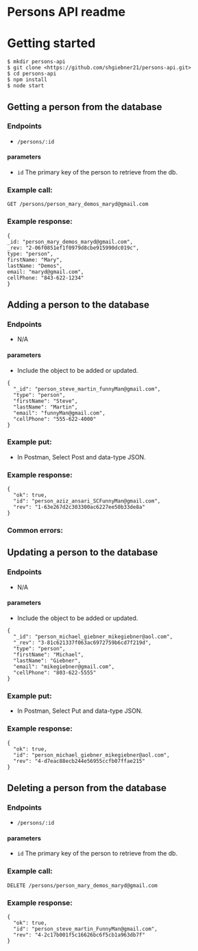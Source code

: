 # Persons API readme

# Getting started


```
$ mkdir persons-api
$ git clone <https://github.com/shgiebner21/persons-api.git>
$ cd persons-api
$ npm install
$ node start
```

## Getting a person from the database

### Endpoints

- `/persons/:id`

#### parameters
- `id`  The primary key of the person to retrieve from the db.


### Example call:

```
GET /persons/person_mary_demos_maryd@gmail.com
```

### Example response:

```
{
_id: "person_mary_demos_maryd@gmail.com",
_rev: "2-06f0851ef1f0979d8cbe915990dc019c",
type: "person",
firstName: "Mary",
lastName: "Demos",
email: "maryd@gmail.com",
cellPhone: "843-622-1234"
}
```


## Adding a person to the database

### Endpoints
- N/A

#### parameters
- Include the object to be added or updated.

```
{
  "_id": "person_steve_martin_funnyMan@gmail.com",
  "type": "person",
  "firstName": "Steve",
  "lastName": "Martin",
  "email": "funnyMan@gmail.com",
  "cellPhone": "555-622-4000"
}
```

### Example put:
- In Postman, Select Post and data-type JSON.

### Example response:

```
{
  "ok": true,
  "id": "person_aziz_ansari_SCFunnyMan@gmail.com",
  "rev": "1-63e267d2c303300ac6227ee50b33de8a"
}
```

### Common errors:



## Updating a person to the database

### Endpoints
- N/A

#### parameters
- Include the object to be added or updated.

```
{
  "_id": "person_michael_giebner_mikegiebner@aol.com",
  "_rev": "3-81c621337f063ac6972759b6cd7f219d",
  "type": "person",
  "firstName": "Michael",
  "lastName": "Giebner",
  "email": "mikegiebner@gmail.com",
  "cellPhone": "803-622-5555"
}
```

### Example put:
- In Postman, Select Put and data-type JSON.

### Example response:

```
{
  "ok": true,
  "id": "person_michael_giebner_mikegiebner@aol.com",
  "rev": "4-d7eac88ecb244e56955ccfb07ffae215"
}
```



## Deleting a person from the database

### Endpoints
- `/persons/:id`

#### parameters
- `id`  The primary key of the person to retrieve from the db.

### Example call:

```
DELETE /persons/person_mary_demos_maryd@gmail.com
```

### Example response:

```
{
  "ok": true,
  "id": "person_steve_martin_FunnyMan@gmail.com",
  "rev": "4-2c17b001f5c16626bc6f5cb1a963db7f"
}
```
